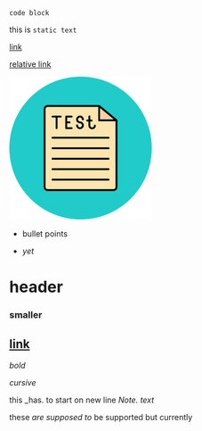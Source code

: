 ```lang
code block
```

this is ```static text```

[link](url)

[relative link](./url.md)

![image](./test.png)


- bullet points

- _yet_

# header
### smaller
## [link](url)

*bold*

_cursive_

this _has. to start on new line 
_Note. text_

these _*are supposed* to_ be supported but currently